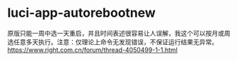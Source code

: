 # luci-app-autorebootnew
原版只能一周中选一天重启，并且时间表述很容易让人误解，我这个可以按月或周选任意多天执行。注意：仅理论上命令无发现错误，不保证运行结果无异常。
https://www.right.com.cn/forum/thread-4050499-1-1.html
